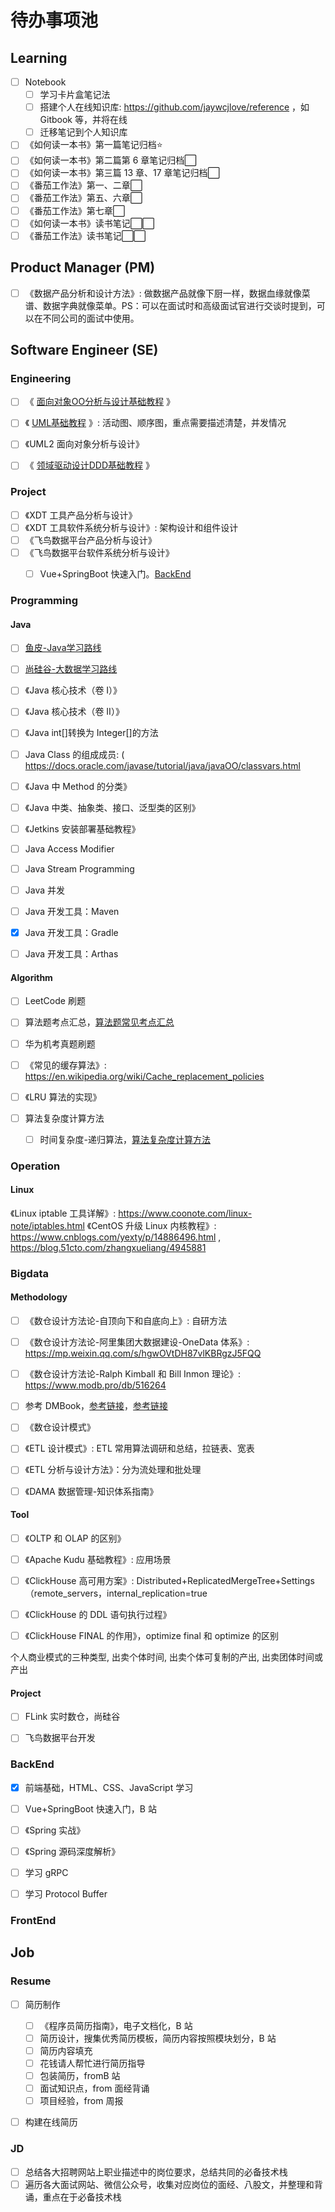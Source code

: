 # 待办事项池

## Learning

- [ ] Notebook
	- [ ] 学习卡片盒笔记法
	- [ ] 搭建个人在线知识库: https://github.com/jaywcjlove/reference ，如 Gitbook 等，并将在线
	- [ ] 迁移笔记到个人知识库

- [ ] 《如何读一本书》第一篇笔记归档⭐
- [ ] 《如何读一本书》第二篇第 6 章笔记归档⬜
- [ ] 《如何读一本书》第三篇 13 章、17 章笔记归档⬜
- [ ] 《番茄工作法》第一、二章⬜
- [ ] 《番茄工作法》第五、六章⬜
- [ ] 《番茄工作法》第七章⬜
- [ ] 《如何读一本书》读书笔记⬜⬜
- [ ] 《番茄工作法》读书笔记⬜⬜

## Product Manager (PM)

- [ ] 《数据产品分析和设计方法》: 做数据产品就像下厨一样，数据血缘就像菜谱、数据字典就像菜单。PS：可以在面试时和高级面试官进行交谈时提到，可以在不同公司的面试中使用。


## Software Engineer (SE)

### Engineering

- [ ] 《 [面向对象OO分析与设计基础教程](work/methodology/Software-Engineering/Analysis-and-Design/Object-Oriented-Design/面向对象OO分析与设计基础教程.md) 》
- [ ] 《 [UML基础教程](work/methodology/Software-Engineering/UML基础教程.md) 》: 活动图、顺序图，重点需要描述清楚，并发情况
- [ ] 《UML2 面向对象分析与设计》
- [ ] 《 [领域驱动设计DDD基础教程](work/methodology/Software-Engineering/Analysis-and-Design/Domain-Driven-Design/领域驱动设计DDD基础教程.md) 》


### Project

- [ ] 《XDT 工具产品分析与设计》
- [ ] 《XDT 工具软件系统分析与设计》: 架构设计和组件设计
- [ ] 《飞鸟数据平台产品分析与设计》
- [ ] 《飞鸟数据平台软件系统分析与设计》
	- [ ] Vue+SpringBoot 快速入门。[BackEnd](learning/schedule/待办事项/待办事项池#BackEnd)


### Programming

#### Java

- [ ] [鱼皮-Java学习路线](https://gitee.com/liyupi/code-roadmap/blob/main/docs/roadmap/Java%E5%AD%A6%E4%B9%A0%E8%B7%AF%E7%BA%BF.md#java-%E5%AD%A6%E4%B9%A0%E8%B7%AF%E7%BA%BF)
- [ ] [尚硅谷-大数据学习路线](http://www.atguigu.com/bigdata_video.shtml)

- [ ] 《Java 核心技术（卷 I）》
- [ ] 《Java 核心技术（卷 II）》

- [ ] 《Java int[]转换为 Integer[]的方法
- [ ] Java Class 的组成成员: ( https://docs.oracle.com/javase/tutorial/java/javaOO/classvars.html
- [ ] 《Java 中 Method 的分类》
- [ ] 《Java 中类、抽象类、接口、泛型类的区别》
- [ ] 《Jetkins 安装部署基础教程》
- [ ] Java Access Modifier
- [ ] Java Stream Programming
- [ ] Java 并发

- [ ] Java 开发工具：Maven
- [x] Java 开发工具：Gradle
- [ ] Java 开发工具：Arthas


#### Algorithm

- [ ] LeetCode 刷题
- [ ] 算法题考点汇总，[算法题常见考点汇总](learning/subjects/Computer/Data-Structures-and-Algorithm/算法题常见考点汇总.md)
- [ ] 华为机考真题刷题

- [ ] 《常见的缓存算法》: https://en.wikipedia.org/wiki/Cache_replacement_policies
- [ ] 《LRU 算法的实现》

- [ ] 算法复杂度计算方法
	- [ ] 时间复杂度-递归算法，[算法复杂度计算方法](learning/subjects/Computer/Data-Structures-and-Algorithm/算法复杂度计算方法.md)

### Operation

#### Linux

《Linux iptable 工具详解》: https://www.coonote.com/linux-note/iptables.html
《CentOS 升级 Linux 内核教程》: https://www.cnblogs.com/yexty/p/14886496.html , https://blog.51cto.com/zhangxueliang/4945881


### Bigdata

#### Methodology

- [ ] 《数仓设计方法论-自顶向下和自底向上》: 自研方法
- [ ] 《数仓设计方法论-阿里集团大数据建设-OneData 体系》: https://mp.weixin.qq.com/s/hgwOVtDH87vlKBRgzJ5FQQ
- [ ] 《数仓设计方法论-Ralph Kimball 和 Bill Inmon 理论》: https://www.modb.pro/db/516264
- [ ] 参考 DMBook，[参考链接](https://geek-docs.com/dbms/dbms-ask-answer/kimball-and-inmon.html)，[参考链接](https://blog.csdn.net/panfelix/article/details/105019907)
- [ ] 《数仓设计模式》


- [ ] 《ETL 设计模式》: ETL 常用算法调研和总结，拉链表、宽表
- [ ] 《ETL 分析与设计方法》：分为流处理和批处理

- [ ] 《DAMA 数据管理-知识体系指南》

#### Tool

- [ ] 《OLTP 和 OLAP 的区别》
- [ ] 《Apache Kudu 基础教程》: 应用场景
- [ ] 《ClickHouse 高可用方案》: Distributed+ReplicatedMergeTree+Settings（remote_servers，internal_replication=true
- [ ] 《ClickHouse 的 DDL 语句执行过程》
- [ ] 《ClickHouse FINAL 的作用》，optimize final 和 optimize 的区别


个人商业模式的三种类型, 出卖个体时间, 出卖个体可复制的产出, 出卖团体时间或产出

#### Project

- [ ] FLink 实时数仓，尚硅谷
- [ ] 飞鸟数据平台开发


### BackEnd

- [x] 前端基础，HTML、CSS、JavaScript 学习
- [ ] Vue+SpringBoot 快速入门，B 站

- [ ] 《Spring 实战》
- [ ] 《Spring 源码深度解析》

- [ ] 学习 gRPC
- [ ] 学习 Protocol Buffer

### FrontEnd

## Job

### Resume

- [ ] 简历制作
	- [ ] 《程序员简历指南》，电子文档化，B 站
	- [ ] 简历设计，搜集优秀简历模板，简历内容按照模块划分，B 站
	- [ ] 简历内容填充
	- [ ] 花钱请人帮忙进行简历指导
	- [ ] 包装简历，fromB 站
	- [ ] 面试知识点，from 面经背诵
	- [ ] 项目经验，from 周报
- [ ] 构建在线简历


### JD

- [ ] 总结各大招聘网站上职业描述中的岗位要求，总结共同的必备技术栈
- [ ] 遍历各大面试网站、微信公众号，收集对应岗位的面经、八股文，并整理和背诵，重点在于必备技术栈
